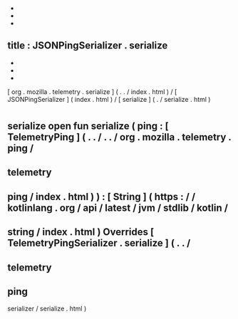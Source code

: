 -
-
-
title
:
JSONPingSerializer
.
serialize
-
-
-
-
[
org
.
mozilla
.
telemetry
.
serialize
]
(
.
.
/
index
.
html
)
/
[
JSONPingSerializer
]
(
index
.
html
)
/
[
serialize
]
(
.
/
serialize
.
html
)
#
serialize
open
fun
serialize
(
ping
:
[
TelemetryPing
]
(
.
.
/
.
.
/
org
.
mozilla
.
telemetry
.
ping
/
-
telemetry
-
ping
/
index
.
html
)
)
:
[
String
]
(
https
:
/
/
kotlinlang
.
org
/
api
/
latest
/
jvm
/
stdlib
/
kotlin
/
-
string
/
index
.
html
)
Overrides
[
TelemetryPingSerializer
.
serialize
]
(
.
.
/
-
telemetry
-
ping
-
serializer
/
serialize
.
html
)
